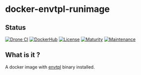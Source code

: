 # docker-envtpl-runimage

## Status

[![Drone CI](http://51.38.41.227:8000/api/badges/metwork-framework/docker-envtpl-runimage/status.svg)](http://51.38.41.227:8000/metwork-framework/docker-envtpl-runimage)
[![DockerHub](https://github.com/metwork-framework/resources/blob/master/badges/dockerhub_link.svg)](https://hub.docker.com/r/metwork/envtpl-runimage/)
[![License](https://github.com/metwork-framework/resources/blob/master/badges/bsd.svg)]()
[![Maturity](https://github.com/metwork-framework/resources/blob/master/badges/beta.svg)]()
[![Maintenance](https://github.com/metwork-framework/resources/blob/master/badges/maintained.svg)]()

## What is it ?

A docker image with [envtpl](https://github.com/metwork-framework/envtpl) binary installed.
